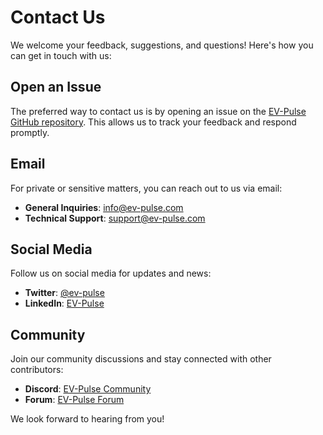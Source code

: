 # Contact Us

We welcome your feedback, suggestions, and questions! Here's how you can get in touch with us:

## Open an Issue

The preferred way to contact us is by opening an issue on the [EV-Pulse GitHub repository](https://github.com/braibaud/ev-pulse/issues). This allows us to track your feedback and respond promptly.

## Email

For private or sensitive matters, you can reach out to us via email:

- **General Inquiries**: [info@ev-pulse.com](mailto:info@ev-pulse.com)
- **Technical Support**: [support@ev-pulse.com](mailto:support@ev-pulse.com)

## Social Media

Follow us on social media for updates and news:

- **Twitter**: [@ev-pulse](https://twitter.com/ev-pulse)
- **LinkedIn**: [EV-Pulse](https://www.linkedin.com/company/ev-pulse)

## Community

Join our community discussions and stay connected with other contributors:

- **Discord**: [EV-Pulse Community](https://discord.gg/ev-pulse)
- **Forum**: [EV-Pulse Forum](https://forum.ev-pulse.com)

We look forward to hearing from you!

